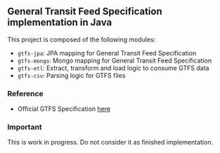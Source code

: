 ## General Transit Feed Specification implementation in Java

This project is composed of the following modules:

- `gtfs-jpa`: JPA mapping for General Transit Feed Specification
- `gtfs-mongo`: Mongo mapping for General Transit Feed Specification
- `gtfs-etl`: Extract, transform and load logic to consume GTFS data
- `gtfs-csv`: Parsing logic for GTFS files

### Reference
- Official GTFS Specification [here](https://developers.google.com/transit/gtfs/reference)

### Important
This is work in progress. Do not consider it as finished implementation.
